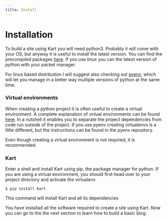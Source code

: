 ```yaml
---
title: Install
---
```

# Installation

To build a site using Kart you will need python3. Probably it will come with your OS, but anyway it is useful to install the latest version. You can find the precompiled packages [here](https://www.python.org/downloads/). If you use linux you can the latest version of python with your packet manager.

For linux based distribution I will suggest also checking out [pyenv](https://github.com/pyenv/pyenv), which will let you manage in a better way multiple versions of python at the same time.

### Virtual environments

When creating a python project it is often useful to create a virtual environment. A complete explanation of virtual environments can be found [here](https://docs.python.org/3/tutorial/venv.html). In a nutshell it enables you to separate the project dependencies from code run outside of the project. If you use pyenv creating virtualenvs is a little different, but the instructions can be found in the pyenv repository.

Even though creating a virtual environment is not required, it is recommended.

### Kart

Enter a shell and install Kart using pip, the package manager for python. If you are using a virtual environment, you should first head over to your project directory and activate the virtualenv

```shell-session
$ pip install Kart
```
This command will install Kart and all its dependencies

You have installad all the software required to create a site using Kart. Now you can go to the the next section to learn how to build a basic blog.
